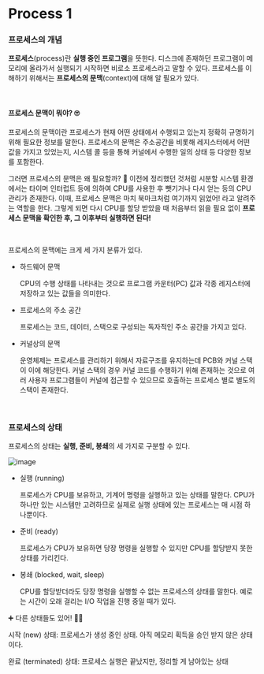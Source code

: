 # Process 1

### 프로세스의 개념

**프로세스**(process)란 **실행 중인 프로그램**을 뜻한다. 디스크에 존재하던 프로그램이 메모리에 올라가서 실행되기 시작하면 비로소 프로세스라고 말할 수 있다. 프로세스를 이해하기 위해서는 **프로세스의 문맥**(context)에 대해 알 필요가 있다.

<br>

#### 프로세스 문맥이 뭐야? 🙄

프로세스의 문맥이란 프로세스가 현재 어떤 상태에서 수행되고 있는지 정확히 규명하기 위해 필요한 정보를 말한다. 프로세스의 문맥은 주소공간을 비롯해 레지스터에서 어떤 값을 가지고 있었는지, 시스템 콜 등을 통해 커널에서 수행한 일의 상태 등 다양한 정보를 포함한다.

그러면 프로세스의 문맥은 왜 필요할까? 🤔 이전에 정리했던 것처럼 시분할 시스템 환경에서는 타이머 인터럽트 등에 의하여 CPU를 사용한 후 뺏기거나 다시 얻는 등의 CPU 관리가 존재한다. 이때, 프로세스 문맥은 마치 북마크처럼 여기까지 읽었어! 라고 알려주는 역할을 한다. 그렇게 되면 다시 CPU를 할당 받았을 때 처음부터 읽을 필요 없이 **프로세스 문맥을 확인한 후, 그 이후부터 실행하면 된다!**

<br>

프로세스의 문맥에는 크게 세 가지 분류가 있다.

+ 하드웨어 문맥

  CPU의 수행 상태를 나타내는 것으로 프로그램 카운터(PC) 값과 각종 레지스터에 저장하고 있는 값들을 의미한다.

+ 프로세스의 주소 공간

  프로세스는 코드, 데이터, 스택으로 구성되는 독자적인 주소 공간을 가지고 있다.

+ 커널상의 문맥

  운영체제는 프로세스를 관리하기 위해서 자료구조를 유지하는데 PCB와 커널 스택이 이에 해당한다. 커널 스택의 경우 커널 코드를 수행하기 위해 존재하는 것으로 여러 사용자 프로그램들이 커널에 접근할 수 있으므로 호출하는 프로세스 별로 별도의 스택이 존재한다.

<br>

### 프로세스의 상태

프로세스의 상태는 **실행, 준비, 봉쇄**의 세 가지로 구분할 수 있다.

![image](https://user-images.githubusercontent.com/62419307/99404906-7cdd1f00-292f-11eb-9328-d731b1542a0c.png)

+ 실행 (running)

  프로세스가 CPU를 보유하고, 기계어 명령을 실행하고 있는 상태를 말한다. CPU가 하나만 있는 시스템만 고려하므로 실제로 실행 상태에 있는 프로세스는 매 시점 하나뿐이다.

+ 준비 (ready)

  프로세스가 CPU가 보유하면 당장 명령을 실행할 수 있지만 CPU를 할당받지 못한 상태를 가리킨다.

+ 봉쇄 (blocked, wait, sleep)

  CPU를 할당받더라도 당장 명령을 실행할 수 없는 프로세스의 상태를 말한다. 예로는 시간이 오래 걸리는 I/O 작업을 진행 중일 때가 있다.

➕ 다른 상태들도 있어! 🙋‍♀️ 

시작 (new) 상태: 프로세스가 생성 중인 상태. 아직 메모리 획득을 승인 받지 않은 상태이다.

완료 (terminated) 상태: 프로세스 실행은 끝났지만, 정리할 게 남아있는 상태